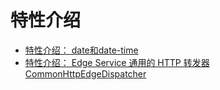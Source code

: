 # 特性介绍

* [特性介绍： date和date-time](features/date-time.md)
* [特性介绍： Edge Service 通用的 HTTP 转发器 CommonHttpEdgeDispatcher](features/http-dispatcher.md)
